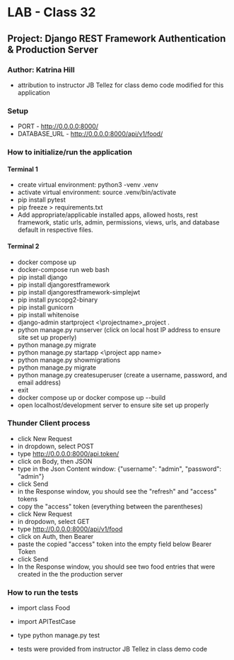 # LAB - Class 32

## Project: Django REST Framework Authentication & Production Server

### Author: Katrina Hill

- attribution to instructor JB Tellez for class demo code modified for this application

### Setup

- PORT - <http://0.0.0.0:8000/>
- DATABASE_URL - <http://0.0.0.0:8000/api/v1/food/>

### How to initialize/run the application

#### Terminal 1

- create virtual environment: python3 -venv .venv
- activate virtual environment: source .venv/bin/activate
- pip install pytest
- pip freeze > requirements.txt
- Add appropriate/applicable installed apps, allowed hosts, rest framework, static urls, admin, permissions, views, urls, and database default in respective files.

#### Terminal 2

- docker compose up
- docker-compose run web bash
- pip install django
- pip install djangorestframework
- pip install djangorestframework-simplejwt
- pip install pyscopg2-binary
- pip install gunicorn
- pip install whitenoise
- django-admin startproject <\projectname>_project .
- python manage.py runserver (click on local host IP address to ensure site set up properly)
- python manage.py migrate
- python manage.py startapp <\project app name>
- python manage.py showmigrations
- python manage.py migrate
- python manage.py createsuperuser (create a username, password, and email address)
- exit
- docker compose up or docker compose up --build
- open localhost/development server to ensure site set up properly

### Thunder Client process

- click New Request
- in dropdown, select POST
- type <http://0.0.0.0:8000/api.token/>
- click on Body, then JSON
- type in the Json Content window: {"username": "admin", "password": "admin"}
- click Send
- in the Response window, you should see the "refresh" and "access" tokens
- copy the "access" token (everything between the parentheses)
- click New Request
- in dropdown, select GET
- type <http://0.0.0.0:8000/api/v1/food>
- click on Auth, then Bearer
- paste the copied "access" token into the empty field below Bearer Token
- click Send
- In the Response window, you should see two food entries that were created in the the production server

### How to run the tests

- import class Food
- import APITestCase
- type python manage.py test

- tests were provided from instructor JB Tellez in class demo code
